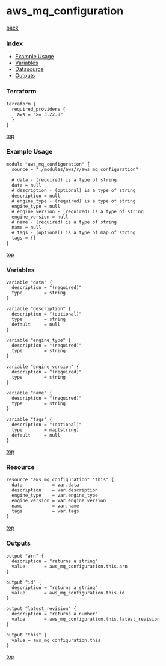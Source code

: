 # aws_mq_configuration

[back](../aws.md)

### Index

- [Example Usage](#example-usage)
- [Variables](#variables)
- [Datasource](#datasource)
- [Outputs](#outputs)

### Terraform

```hcl
terraform {
  required_providers {
    aws = ">= 3.22.0"
  }
}
```

[top](#index)

### Example Usage

```hcl
module "aws_mq_configuration" {
  source = "./modules/aws/r/aws_mq_configuration"

  # data - (required) is a type of string
  data = null
  # description - (optional) is a type of string
  description = null
  # engine_type - (required) is a type of string
  engine_type = null
  # engine_version - (required) is a type of string
  engine_version = null
  # name - (required) is a type of string
  name = null
  # tags - (optional) is a type of map of string
  tags = {}
}
```

[top](#index)

### Variables

```hcl
variable "data" {
  description = "(required)"
  type        = string
}

variable "description" {
  description = "(optional)"
  type        = string
  default     = null
}

variable "engine_type" {
  description = "(required)"
  type        = string
}

variable "engine_version" {
  description = "(required)"
  type        = string
}

variable "name" {
  description = "(required)"
  type        = string
}

variable "tags" {
  description = "(optional)"
  type        = map(string)
  default     = null
}
```

[top](#index)

### Resource

```hcl
resource "aws_mq_configuration" "this" {
  data           = var.data
  description    = var.description
  engine_type    = var.engine_type
  engine_version = var.engine_version
  name           = var.name
  tags           = var.tags
}
```

[top](#index)

### Outputs

```hcl
output "arn" {
  description = "returns a string"
  value       = aws_mq_configuration.this.arn
}

output "id" {
  description = "returns a string"
  value       = aws_mq_configuration.this.id
}

output "latest_revision" {
  description = "returns a number"
  value       = aws_mq_configuration.this.latest_revision
}

output "this" {
  value = aws_mq_configuration.this
}
```

[top](#index)